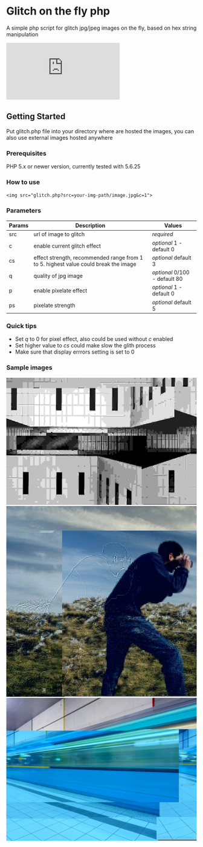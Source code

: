 # Glitch on the fly php

A simple php script for glitch jpg/jpeg images on the fly, based on hex string manipulation

![Glitch php sample](http://marcorubagotti.com/glitch.php?src=http://loremflickr.com/320/240/cat&c=1&cs=5&q=10)

## Getting Started

Put glitch.php file into your directory where are hosted the images, you can also use external images hosted anywhere

### Prerequisites

PHP 5.x or newer version, currently tested with 5.6.25

### How to use

```
<img src="glitch.php?src=your-img-path/image.jpg&c=1">
```

### Parameters

| Params | Description | Values |
| --- | --- | --- |
| src | url of image to glitch | *required* |
| c | enable current glitch effect | *optional* 1 - default 0 |
| cs | effect strength, recommended range from 1 to 5. highest value could break the image | *optional* default 3 |
| q | quality of jpg image | *optional* 0/100 - default 80 |
| p | enable pixelate effect | *optional* 1 - default 0 |
| ps | pixelate strength | *optional* default 5 |

### Quick tips

* Set *q* to 0 for pixel effect, also could be used without *c* enabled
* Set higher value to *cs* could make slow the glith process 
* Make sure that display errrors setting is set to 0

### Sample images

![Glitch php sample](https://raw.githubusercontent.com/marcorubagotti/Glitch-on-the-fly-php/master/samples/example_1.jpg)
![Glitch php sample](https://raw.githubusercontent.com/marcorubagotti/Glitch-on-the-fly-php/master/samples/example_2.jpg)
![Glitch php sample](https://raw.githubusercontent.com/marcorubagotti/Glitch-on-the-fly-php/master/samples/example_3.jpg)
